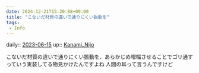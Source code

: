 ```yaml
---
date: 2024-12-21T15:20:08+09:00
title: "こないだ材質の違いで通りにくい振動を"
tags:
 - Info
---
```


daily:: [2023-06-15](/Daily_Note/2023-06-15.md)
up:: [Kanami_Nijo](../Bar/Novel/Nacaria/Kanami_Nijo.md)

こないだ材質の違いで通りにくい振動を、あらかじめ増幅させることでゴリ通すっていう実装してる物見かけたんですよね
人間の耳って言うんですけど
